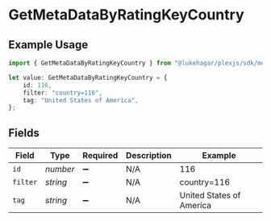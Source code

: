 # GetMetaDataByRatingKeyCountry

## Example Usage

```typescript
import { GetMetaDataByRatingKeyCountry } from "@lukehagar/plexjs/sdk/models/operations";

let value: GetMetaDataByRatingKeyCountry = {
    id: 116,
    filter: "country=116",
    tag: "United States of America",
};
```

## Fields

| Field                    | Type                     | Required                 | Description              | Example                  |
| ------------------------ | ------------------------ | ------------------------ | ------------------------ | ------------------------ |
| `id`                     | *number*                 | :heavy_minus_sign:       | N/A                      | 116                      |
| `filter`                 | *string*                 | :heavy_minus_sign:       | N/A                      | country=116              |
| `tag`                    | *string*                 | :heavy_minus_sign:       | N/A                      | United States of America |